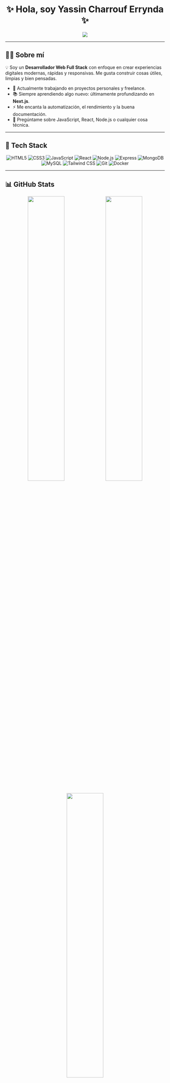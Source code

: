<h1 align="center">✨ Hola, soy Yassin Charrouf Errynda ✨</h1>

<p align="center">
  <img src="https://readme-typing-svg.herokuapp.com?font=Fira+Code&duration=2500&pause=1000&color=00F7FF&center=true&vCenter=true&width=435&lines=Desarrollador+Web+Full+Stack;Apasionado+por+el+Frontend+y+Backend" />
</p>

---

## 🧑‍💻 Sobre mí

💡 Soy un **Desarrollador Web Full Stack** con enfoque en crear experiencias digitales modernas, rápidas y responsivas. Me gusta construir cosas útiles, limpias y bien pensadas.

- 🎯 Actualmente trabajando en proyectos personales y freelance.
- 📚 Siempre aprendiendo algo nuevo: últimamente profundizando en **Next.js**.
- ⚡ Me encanta la automatización, el rendimiento y la buena documentación.
- 💬 Pregúntame sobre JavaScript, React, Node.js o cualquier cosa técnica.

---

## 🚀 Tech Stack

<div align="center">
  
![HTML5](https://img.shields.io/badge/HTML5-E34F26?style=flat-square&logo=html5&logoColor=white)
![CSS3](https://img.shields.io/badge/CSS3-1572B6?style=flat-square&logo=css3&logoColor=white)
![JavaScript](https://img.shields.io/badge/JavaScript-F7DF1E?style=flat-square&logo=javascript&logoColor=black)
![React](https://img.shields.io/badge/React-20232A?style=flat-square&logo=react&logoColor=61DAFB)
![Node.js](https://img.shields.io/badge/Node.js-43853D?style=flat-square&logo=node-dot-js&logoColor=white)
![Express](https://img.shields.io/badge/Express.js-000000?style=flat-square&logo=express&logoColor=white)
![MongoDB](https://img.shields.io/badge/MongoDB-4EA94B?style=flat-square&logo=mongodb&logoColor=white)
![MySQL](https://img.shields.io/badge/MySQL-00758F?style=flat-square&logo=mysql&logoColor=white)
![Tailwind CSS](https://img.shields.io/badge/Tailwind_CSS-38B2AC?style=flat-square&logo=tailwind-css&logoColor=white)
![Git](https://img.shields.io/badge/Git-F05032?style=flat-square&logo=git&logoColor=white)
![Docker](https://img.shields.io/badge/Docker-2496ED?style=flat-square&logo=docker&logoColor=white)

</div>

---

## 📊 GitHub Stats

<p align="center">
  <img src="https://github-readme-stats.vercel.app/api?username=TU_USUARIO&show_icons=true&theme=tokyonight&hide_border=true" width="48%" />
  <img src="https://github-readme-streak-stats.herokuapp.com/?user=TU_USUARIO&theme=tokyonight&hide_border=true" width="48%" />
</p>
<p align="center">
  <img src="https://github-readme-stats.vercel.app/api/top-langs/?username=TU_USUARIO&layout=compact&theme=tokyonight&hide_border=true" width="48%" />
</p>

---

## 🌐 Conecta conmigo

<p align="center">
  <a href="mailto:charrouferrynda.yassin@gmail.com"><img src="https://img.shields.io/badge/Email-D14836?style=for-the-badge&logo=gmail&logoColor=white" /></a>
  <a href="https://www.linkedin.com/in/yassin-charrouf-errynda-73a208374/"><img src="https://img.shields.io/badge/LinkedIn-0A66C2?style=for-the-badge&logo=linkedin&logoColor=white" /></a>
  <a href="https://twitter.com/TU_USUARIO"><img src="https://img.shields.io/badge/Twitter-1DA1F2?style=for-the-badge&logo=twitter&logoColor=white" /></a>
</p>

---

<p align="center">
  <img src="https://capsule-render.vercel.app/api?type=waving&color=00F7FF&height=100&section=footer"/>
</p>
